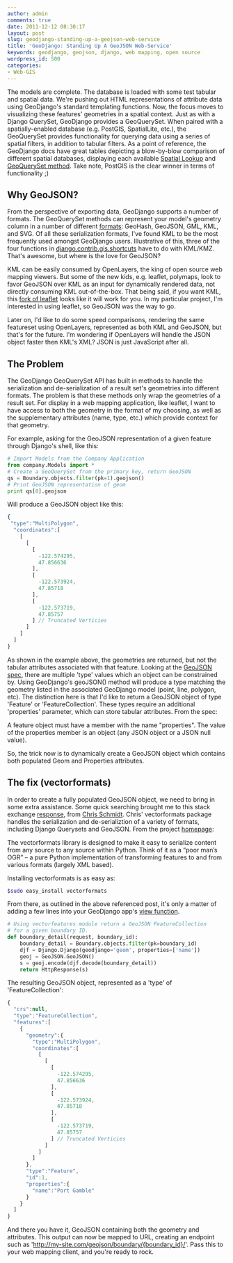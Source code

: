 ```yaml
---
author: admin
comments: true
date: 2011-12-12 08:30:17
layout: post
slug: geodjango-standing-up-a-geojson-web-service
title: 'GeoDjango: Standing Up A GeoJSON Web-Service'
keywords: geodjango, geojson, django, web mapping, open source
wordpress_id: 500
categories:
- Web-GIS
---
```


The models are complete. The database is loaded with some test tabular and spatial data. We're pushing out HTML representations of attribute data using GeoDjango's standard templating functions. Now, the focus moves to visualizing these features' geometries in a spatial context. Just as with a Django QuerySet, GeoDjango provides a GeoQuerySet. <!-- more --> When paired with a spatially-enabled database (e.g. PostGIS, SpatialLite, etc.), the GeoQuerySet provides functionality for querying data using a series of spatial filters, in addition to tabular filters. As a point of reference, the GeoDjango docs have great tables depicting a blow-by-blow comparison of different spatial databases, displaying each available [Spatial Lookup](https://docs.djangoproject.com/en/dev/ref/contrib/gis/db-api/#spatial-lookup-compatibility) and [GeoQuerySet method](https://docs.djangoproject.com/en/dev/ref/contrib/gis/db-api/#geoqueryset-methods). Take note, PostGIS is the clear winner in terms of functionality ;)



## Why GeoJSON?


From the perspective of exporting data, GeoDjango supports a number of formats. The GeoQuerySet methods can represent your model's geometry column in a number of different [formats](https://docs.djangoproject.com/en/dev/ref/contrib/gis/geoquerysets/#geometry-output): GeoHash, GeoJSON, GML, KML, and SVG. Of all these serialization formats, I've found KML to be the most frequently used amongst GeoDjango users. Illustrative of this, three of the four functions in [django.contrib.gis.shortcuts](https://code.djangoproject.com/browser/django/trunk/django/contrib/gis/shortcuts.py) have to do with KML/KMZ. That's awesome, but where is the love for GeoJSON?

KML can be easily consumed by OpenLayers, the king of open source web mapping viewers. But some of the new kids, e.g. leaflet, polymaps, look to favor GeoJSON over KML as an input for dynamically rendered data, not directly consuming KML out-of-the-box. That being said, if you want KML, this [fork of leaflet](https://github.com/shramov/Leaflet/tree/master/src/layer) looks like it will work for you. In my particular project, I'm interested in using leaflet, so GeoJSON was the way to go.

Later on, I'd like to do some speed comparisons, rendering the same featureset using OpenLayers, represented as both KML and GeoJSON, but that's for the future. I'm wondering if OpenLayers will handle the JSON object faster then KML's XML? JSON is just JavaScript after all.



## The Problem


The GeoDjango GeoQuerySet API has built in methods to handle the serialization and de-serialization of a result set's geometries into different formats. The problem is that these methods only wrap the geometries of a result set. For display in a web mapping application, like leaflet, I want to have access to both the geometry in the format of my choosing, as well as the supplementary attributes (name, type, etc.) which provide context for that geometry.

For example, asking for the GeoJSON representation of a given feature through Django's shell, like this:

``` python
# Import Models from the Company Application
from company.Models import *
# Create a GeoQuerySet from the primary key, return GeoJSON
qs = Boundary.objects.filter(pk=1).geojson()
# Print GeoJSON representation of geom
print qs[0].geojson
```

Will produce a GeoJSON object like this:

``` javascript
{
 "type":"MultiPolygon",
  "coordinates":[
    [
      [
        [
          -122.574295,
          47.856636
        ],
        [
          -122.573924,
          47.85718
        ],
        [
          -122.573719,
          47.85757
        ] // Truncated Verticies
      ]
    ]
  ]
}
```

As shown in the example above, the geometries are returned, but not the tabular attributes associated with that feature. Looking at the [GeoJSON spec](http://geojson.org/geojson-spec.html), there are multiple 'type' values which an object can be constrained by. Using GeoDjango's geoJSON() method will produce a type matching the geometry listed in the associated GeoDjango model (point, line, polygon, etc). The distinction here is that I'd like to return a GeoJSON object of type 'Feature' or 'FeatureCollection'. These types require an additional 'properties' parameter, which can store tabular attributes. From the spec:



> 
A feature object must have a member with the name "properties". The value of the properties member is an object (any JSON object or a JSON null value).




So, the trick now is to dynamically create a GeoJSON object which contains both populated Geom and Properties attributes.



## The fix (vectorformats)


In order to create a fully populated GeoJSON object, we need to bring in some extra assistance. Some quick searching brought me to this stack exchange [response](http://stackoverflow.com/questions/3034482/rendering-spatial-data-of-geoqueryset-in-a-custom-view-on-geodjango), from [Chris Schmidt](http://crschmidt.net/blog/). Chris' vectorformats package handles the serialization and de-serializtion of a variety of formats, including Django Querysets and GeoJSON. From the project [homepage](http://packages.python.org/vectorformats/):



> 
The vectorformats library is designed to make it easy to serialize content from any source to any source within Python. Think of it as a “poor man’s OGR” – a pure Python implementation of transforming features to and from various formats (largely XML based).




Installing vectorformats is as easy as:

``` bash
$sudo easy_install vectorformats
```

From there, as outlined in the above referenced post, it's only a matter of adding a few lines into your GeoDjango app's [view function](https://github.com/mattmakesmaps/geodjango/blob/master/sampling/views.py).

``` python
# Using vectorfeatures module return a GeoJSON FeatureCollection
# for a given boundary ID.
def boundary_detail(request, boundary_id):
    boundary_detail = Boundary.objects.filter(pk=boundary_id)
    djf = Django.Django(geodjango='geom', properties=['name'])
    geoj = GeoJSON.GeoJSON()
    s = geoj.encode(djf.decode(boundary_detail))
    return HttpResponse(s)
```

The resulting GeoJSON object, represented as a 'type' of 'FeatureCollection':

``` javascript
{
  "crs":null,
  "type":"FeatureCollection",
  "features":[
    {
      "geometry":{
        "type":"MultiPolygon",
        "coordinates":[
          [
            [
              [
                -122.574295,
                47.856636
              ],
              [
                -122.573924,
                47.85718
              ],
              [
                -122.573719,
                47.85757
              ] // Truncated Verticies
            ]
          ]
        ]
      },
      "type":"Feature",
      "id":1,
      "properties":{
        "name":"Port Gamble"
      }
    }
  ]
}
```

And there you have it, GeoJSON containing both the geometry and attributes. This output can now be mapped to URL, creating an endpoint such as 'http://my-site.com/geojson/boundary/{boundary_id}/'. Pass this to your web mapping client, and you're ready to rock.
